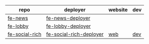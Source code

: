 
| repo                                                                            | deployer                                                                                 | website                                         | dev                                               |
| ------------------------------------------------------------------------------- | ---------------------------------------------------------------------------------------- | ----------------------------------------------- | ------------------------------------------------- |
| [fe-news](https://gitlab.cnyes.cool/anue/frontend/fe-cnyes/-/tags)              | [fe-news-deployer](https://gitlab.cnyes.cool/deployer/fe-cnyes/-/tags/new#)              |                                                 |                                                   |
| [fe-lobby](https://gitlab.cnyes.cool/anue/frontend/fe-lobby/-/tags)             | [fe-lobby-deployer](https://gitlab.cnyes.cool/deployer/fe-lobby/-/tags/new#)             |                                                 |                                                   |
| [fe-social-rich](https://gitlab.cnyes.cool/anue/frontend/fe-social-rich/-/tags) | [fe-social-rich-deployer](https://gitlab.cnyes.cool/deployer/fe-social-rich/-/tags/new#) | [web](https://invest.cnyes.com/index/TWS/TSE01) | [dev](http://dev.beta.cnyes.cool/index/TWS/TSE01) |
